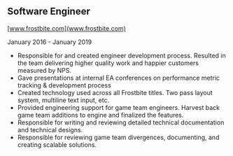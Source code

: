 ## Software Engineer

[www.frostbite.com](www.frostbite.com)

January 2016 - January 2019

* Responsible for and created engineer development process. Resulted in the team delivering higher quality work and happier customers measured by NPS.
* Gave presentations at internal EA conferences on performance metric tracking & development process
* Created technology used across all Frostbite titles. Two pass layout system, multiline text input, etc.
* Provided engineering support for game team engineers. Harvest back game team additions to engine and finalized the features.
* Responsible for writing and reviewing detailed technical documentation and technical designs.
* Responsible for reviewing game team divergences, documenting, and creating scalable solutions.
